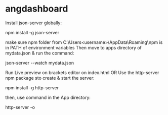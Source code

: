 # angdashboard

Install json-server globally:

npm install -g json-server

make sure npm folder from C:\Users\<username>\AppData\Roaming\npm is in PATH of environment variables
Then move to apps directory of  mydata.json & run the command:

json-server --watch mydata.json


Run Live preview on brackets editor on index.html OR
Use the http-server npm package sto create & start the server:

npm install -g http-server

then, use command in the App directory:

http-server -o

